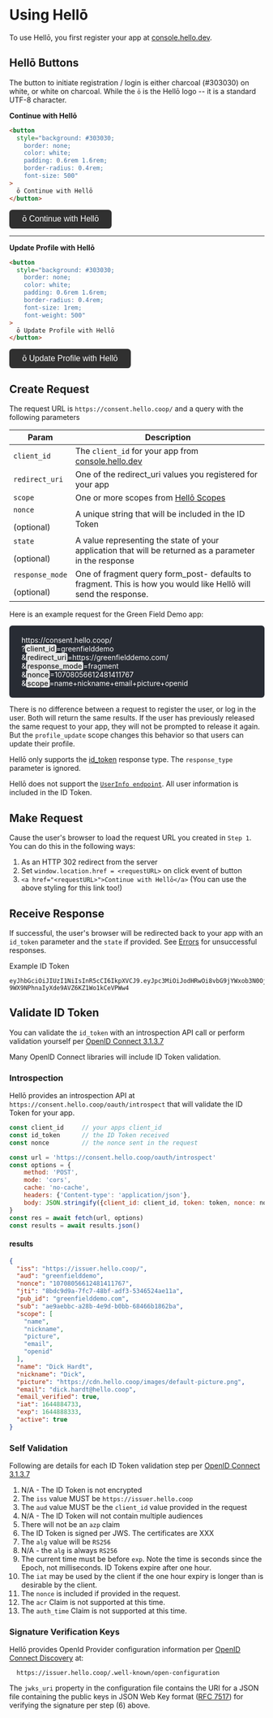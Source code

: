 # Using Hellō

To use Hellō, you first register your app at [console.hello.dev](https://console.hello.dev/).

## Hellō Buttons

The button to initiate registration / login is either charcoal (#303030) on white, or white on charcoal. While the `ō` is the Hellō logo -- it is a standard UTF-8 character.

**Continue with Hellō**

```html
<button
  style="background: #303030;
    border: none;
    color: white;
    padding: 0.6rem 1.6rem;
    border-radius: 0.4rem;
    font-size: 500"
>
  ō Continue with Hellō 
</button>
```

<button style="background: #303030; border: none; color: white; padding: 0.6rem 1.6rem; border-radius: 0.4rem; font-size: 1rem; font-weight: 500;">
  ō Continue with Hellō 
</button>

---

**Update Profile with Hellō**

```html
<button
  style="background: #303030;
    border: none;
    color: white;
    padding: 0.6rem 1.6rem;
    border-radius: 0.4rem;
    font-size: 1rem;
    font-weight: 500"
>
  ō Update Profile with Hellō 
</button>
```

<button style="background: #303030; border: none; color: white; padding: 0.6rem 1.6rem; border-radius: 0.4rem; font-size: 1rem; font-weight: 500">
  ō Update Profile with Hellō 
</button>

## Create Request

The request URL is `https://consent.hello.coop/` and a query with the following parameters

|Param|Description|
|---|---|
|`client_id`|The `client_id` for your app from [console.hello.dev](https://console.hello.dev) |
|`redirect_uri`|One of the redirect_uri values you registered for your app |
|`scope`|One or more scopes from [Hellō Scopes](#scopes)|
|`nonce`<br><span style="margin-top: 16px; display: inline-block;">(optional)</span>|A unique string that will be included in the ID Token|
|`state`<br><span style="margin-top: 16px; display: inline-block;">(optional)</span>|A value representing the state of your application that will be returned as a parameter in the response|
|`response_mode`<br><span style="margin-top: 16px; display: inline-block;">(optional)</span>|One of fragment query form_post- defaults to fragment. This is how you would like Hellō will send the response.|

Here is an example request for the Green Field Demo app:

<p style="background: #282c34; color: white; border-radius: 6px; padding:  1.25rem 1.5rem;">
  https://consent.hello.coop/<br>
  ?<span style="background: #e7e8e8; padding: 0 0.16rem; border-radius: 4px; color: #303030; font-weight: 600;">client_id</span>=greenfielddemo<br>
  &<span style="background: #e7e8e8; padding: 0 0.16rem; border-radius: 4px; color: #303030; font-weight: 600;">redirect_uri</span>=https://greenfielddemo.com/<br>
  &<span style="background: #e7e8e8; padding: 0 0.16rem; border-radius: 4px; color: #303030; font-weight: 600;">response_mode</span>=fragment<br>
  &<span style="background: #e7e8e8; padding: 0 0.16rem; border-radius: 4px; color: #303030; font-weight: 600;">nonce</span>=10708056612481411767<br>
  &<span style="background: #e7e8e8; padding: 0 0.16rem; border-radius: 4px; color: #303030; font-weight: 600;">scope</span>=name+nickname+email+picture+openid
</p>

There is no difference between a request to register the user, or log in the user. Both will return the same results. If the user has previously released the same request to your app, they will not be prompted to release it again. But the `profile_update` scope changes this behavior so that users can update their profile.

Hellō only supports the [id_token](https://openid.net/specs/oauth-v2-multiple-response-types-1_0.html#id_token) response type. The `response_type` parameter is ignored.

Hellō does not support the [`UserInfo endpoint`](https://openid.net/specs/openid-connect-core-1_0.html#UserInfo). All user information is included in the ID Token.

## Make Request

Cause the user's browser to load the request URL you created in `Step 1`. You can do this in the following ways:
1. As an HTTP 302 redirect from the server
1. Set `window.location.href = <requestURL>` on click event of button
1. `<a href="<requestURL>">Continue with Hellō</a>` (You can use the above styling for this link too!)

## Receive Response

If successful, the user's browser will be redirected back to your app with an `id_token` parameter and the `state` if provided. See [Errors](#errors) for unsuccessful responses.

Example ID Token

```
eyJhbGciOiJIUzI1NiIsInR5cCI6IkpXVCJ9.eyJpc3MiOiJodHRwOi8vbG9jYWxob3N0OjcwMDIvIiwiYXVkIjoiaGVsbG9fY29uX3Rlc3QiLCJub25jZSI6IjM3ODkxNTExNzM1ODkwOTExNzEiLCJqdGkiOiI4YzFjN2NiOS1hMDVkLTQ4MzItOTk2NS0yNTQ1NzE4NzkyN2QiLCJzdWIiOiIxZmRjM2FlMy1hZWVlLTQzMTQtYThjZS05NzM2M2ExNjQwN2QiLCJzY29wZSI6WyJlbWFpbCIsIm9wZW5pZCJdLCJlbWFpbCI6ImpvaG4uc21pdGhAZ21haWwuY29tIiwiZW1haWxfdmVyaWZpZWQiOnRydWUsImlhdCI6MTY0NTAxOTU5NCwiZXhwIjoxNjQ1MDIzMTk0fQ.qFtJ9E9Cv-9WX9NPhnaIyXde9AVZ6KZ1Wo1kCeVPWw4
```

## Validate ID Token

You can validate the `id_token` with an introspection API call or perform validation yourself per [OpenID Connect 3.1.3.7](https://openid.net/specs/openid-connect-core-1_0.html#IDTokenValidation)

Many OpenID Connect libraries will include ID Token validation.

### Introspection

Hellō provides an introspection API at `https://consent.hello.coop/oauth/introspect` that will validate the ID Token for your app.

```javascript
const client_id     // your apps client_id
const id_token      // the ID Token received
const nonce         // the nonce sent in the request

const url = 'https://consent.hello.coop/oauth/introspect'
const options = {
    method: 'POST',
    mode: 'cors',
    cache: 'no-cache',
    headers: {'Content-type': 'application/json'},
    body: JSON.stringify({client_id: client_id, token: token, nonce: nonce})
}
const res = await fetch(url, options)
const results = await results.json()
```
#### results

```json
{
  "iss": "https://issuer.hello.coop/",
  "aud": "greenfielddemo",
  "nonce": "10708056612481411767",
  "jti": "8bdc9d9a-7fc7-48bf-adf3-5346524ae11a",
  "pub_id": "greenfielddemo.com",
  "sub": "ae9aebbc-a28b-4e9d-b0bb-68466b1862ba",
  "scope": [
    "name",
    "nickname",
    "picture",
    "email",
    "openid"
  ],
  "name": "Dick Hardt",
  "nickname": "Dick",
  "picture": "https://cdn.hello.coop/images/default-picture.png",
  "email": "dick.hardt@hello.coop",
  "email_verified": true,
  "iat": 1644884733,
  "exp": 1644888333,
  "active": true
}
```

### Self Validation

Following are details for each ID Token validation step per [OpenID Connect 3.1.3.7](https://openid.net/specs/openid-connect-core-1_0.html#IDTokenValidation)

1. N/A - The ID Token is not encrypted
1. The `iss` value MUST be `https://issuer.hello.coop`
1. The `aud` value MUST be the `client_id` value provided in the request
1. N/A - The ID Token will not contain multiple audiences
1. There will not be an `azp` claim
1. The ID Token is signed per JWS. The certificates are XXX
1. The `alg` value will be `RS256`
1. N/A - the `alg` is always `RS256`
1. The current time must be before `exp`. Note the time is seconds since the Epoch, not milliseconds. ID Tokens expire after one hour.
1. The `iat` may be used by the client if the one hour expiry is longer than is desirable by the client.
1. The `nonce` is included if provided in the request.
1. The `acr` Claim is not supported at this time.
1. The `auth_time` Claim is not supported at this time.

### Signature Verification Keys

Hellō provides OpenId Provider configuration information per [OpenID Connect Discovery](https://openid.net/specs/openid-connect-discovery-1_0.html#ProviderConfig) at:

      https://issuer.hello.coop/.well-known/open-configuration

The `jwks_uri` property in the configuration file contains the URI for a JSON file containing the public keys in JSON Web Key format ([RFC 7517](https://datatracker.ietf.org/doc/html/rfc7517)) for verifying the signature per step (6) above.